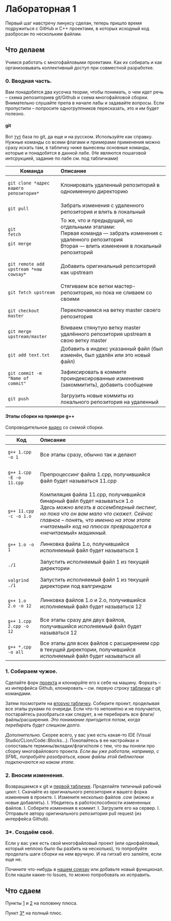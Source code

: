 # Лабораторная 1
Первый шаг навстречу линуксу сделан, теперь пришло время подружиться с GitHub и C++ проектами, в которых исходный код разбросан по нескольким файлам.

## Что делаем

Учимся работать с многофайловыми проектами. Как их собирать и как организовывать коллективный доступ при совместной 
разработке.

### 0. Вводная часть.

Вам понадобятся два кусочка теории, чтобы понимать, о чем идет речь – схема репозиториев git/Github и схема 
многофайловой сборки.
Внимательно слушайте препа в начале лабы и задавайте вопросы.
Если пропустили – попросите одногруппников пересказать, это и им будет полезно.

#### git

Вот [тут](https://github.com/cyberspacedk/Git-commands#%D0%BA%D0%BE%D0%BD%D1%81%D0%BE%D0%BB%D1%8C%D0%BD%D1%8B%D0%B5-%D0%BA%D0%BE%D0%BC%D0%B0%D0%BD%D0%B4%D1%8B)
база по git, да еще и на русском. Используйте как справку. Нужные команды со всеми флагами и примерами применения можно 
сразу искать там, в табличку ниже вынесены основные команды, которые и понадобятся в данной лабе. (Не являются пошаговой интсрукцией, задание по лабе см. под табличками)

|Команда|Описание|
|----------------|:----------------|
| <pre lang="bash"><code>git clone \*адрес вашего репозитория*</code></pre> | Клонировать удаленный репозиторий в одноименную директорию |
| <pre lang="bash"><code>git pull</code></pre> | Забрать изменения с удаленного репозитория и влить в локальный |
| <pre lang="bash"><code>git fetch</code></pre><pre lang="bash"><code>git merge</code></pre> | То же, что и предыдущий, но отдельными этапами: <br> Первая команда — забрать изменения с удаленного репозитория <br> Вторая — влить изменения в локальный репозиторий |
| <pre lang="bash"><code>git remote add upstream \*наш cowsay*</code></pre> | Добавить оригинальный репозиторий как upstream |
| <pre lang="bash"><code>git fetch upstream</code></pre> | Стягиваем все ветки мастер-репозитория, но пока не сливаем со своими |
| <pre lang="bash"><code>git checkout master</code></pre> | Переключаемся на ветку master своего репозитория |
| <pre lang="bash"><code>git merge upstream/master</code></pre> | Вливаем стянутую ветку master удалённого репозитория upstream в свою ветку master |
| <pre lang="bash"><code>git add text.txt</code></pre> | Добавить в индекс указанный файл (был изменён, был удалён или это новый файл) |
| <pre lang="bash"><code>git commit -m "Name of commit"</code></pre> | Зафиксировать в коммите проиндексированные изменения (закоммитить), добавить сообщение |
| <pre lang="bash"><code>git push</code></pre> | Загрузить новые коммиты из локального репозитория на удаленный |

<a id="gpp"></a>

#### Этапы сборки на примере g++

Cопроводительное [видео](https://youtu.be/J5-hrJRgrfw) со схемой сборки.

|Код|Описание|
|----------------|:----------------|
| <pre lang="bash"><code>g++ 1.cpp -o 1</code></pre> | Все этапы сразу, обычно так и делают |
| <pre lang="bash"><code>g++ 1.cpp -E -o 11.cpp</code></pre> | Препроцессинг файла 1.cpp, получившийся файл будет называться 11.cpp |
| <pre lang="bash"><code>g++ 11.cpp -c -o 1.o</code></pre> | Компиляция файла 11.cpp, получившийся бинарный файл будет называться 1.о <br>*Здесь можно влезть в ассемблерный листинг, но пока что он вам мало что скажет. Сейчас главное – понять, что именно на этом этапе «читаемый» код на плюсах превращается в «нечитаемый» машинный.* |
| <pre lang="bash"><code>g++ 1.o -o 1</code></pre> | Линковка файла 1.о, получившийся исполняемый файл будет называться 1 |
| <pre lang="bash"><code>./1</code></pre> | Запустить исполняемый файл 1 из текущей директории |
| <pre lang="bash"><code>valgrind ./1</code></pre> | Запустить исполняемый файл 1 из текущей директории под валгриндом |
| <pre lang="bash"><code>g++ 1.o 2.o -o 12</code></pre> | Линковка файлов 1.о и 2.о, получившийся исполняемый файл будет называться 12 |
| <pre lang="bash"><code>g++ 1.cpp 2.cpp -o 12</code></pre> | Все этапы сразу для двух файлов, получившийся исполняемый файл будет называться 12 |
| <pre lang="bash"><code>g++ \*.cpp -o all</code></pre> | Все этапы для всех файлов с расширением срр в текущей директории, получившийся исполняемый файл будет называться all |

<a id="clone"></a>

### 1. Собираем чужое.

Сделайте форк [проекта](https://github.com/Amisto/yet_another_educational_cowsay) и клонируйте его  к себе на машину.
Форкать – из интерфейса Github, клонировать – см. первую строку [таблички](#git) c git командами.

Затем посмотрите на [вторую табличку](#gpp). Соберите проект, проделывая все этапы руками по 
очереди. Если что-то непонятно и не получается, постарайтесь разобраться как следует, а не перебирать все 
флаги/файлы/расширения. *Это понимание пригодится потом, когда перебирать будет слишком долго.*

*Дополнительно.* 
Скорее всего, у вас уже есть какая-то IDE (Visual Studio/CLion/Code::Blocks…). Покопайтесь в ее настройках и сопоставьте 
термины/вкладки/флаги/поля с тем, что вы поняли про сборку многофайлового проекта. 
*Если вы уже работали, например, с SFML, попробуйте разобраться, какие файлы этой библиотеки 
подключаются на каком этапе.*

<a id="change"></a>

### 2. Вносим изменения.

Возвращаемся к git и [первой табличке](#git). 
Проделайте типичный рабочий цикл:
I. Скачайте из оригинального репозитория и вашего форка изменения в проекте.
I. Измените несколько файлов .cow (можно и новые добавлять).
I. Убедитесь в работоспособности измененных файлов.
I. Соберите изменения в коммит.
I. Загрузите его на сервер.
I. Отправьте автору оригинального репозитория pull request (из интерфейса Github).

<a id="our"></a>

### 3*. Создаём своё.

Если у вас уже есть свой многофайловый проект (или однофайловый, который неплохо было бы разбить на несколько), то
попробуйте проделать шаги сборки на нем вручную. И на гитхаб его залейте, если еще не.

Почините что-нибудь в [нашем cowsay](https://github.com/Amisto/yet_another_educational_cowsay) или добавьте новый 
функционал. Если нашли какие-то Issues, то можно попробовать их исправить.

## Что сдаем
Пункты [1](#clone) и [2](#change) на половину плюса.

Пункт [3\*](#our) на полный плюс.
